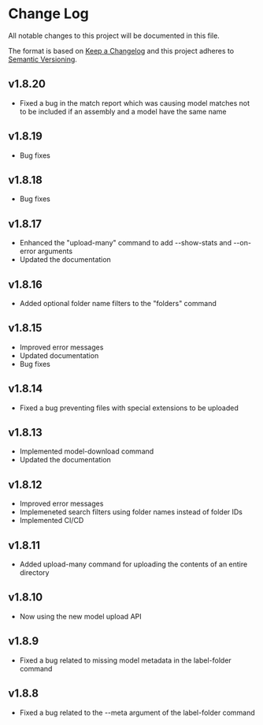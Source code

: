 # Change Log
All notable changes to this project will be documented in this file.
 
The format is based on [Keep a Changelog](http://keepachangelog.com/)
and this project adheres to [Semantic Versioning](http://semver.org/).

## v1.8.20

* Fixed a bug in the match report which was causing model matches not to be included if an assembly and a model have the same name

## v1.8.19

* Bug fixes

## v1.8.18

* Bug fixes

## v1.8.17

* Enhanced the "upload-many" command to add --show-stats and --on-error arguments
* Updated the documentation

## v1.8.16

* Added optional folder name filters to the "folders" command

## v1.8.15

* Improved error messages
* Updated documentation
* Bug fixes

## v1.8.14

* Fixed a bug preventing files with special extensions to be uploaded

## v1.8.13

* Implemented model-download command
* Updated the documentation

## v1.8.12

* Improved error messages
* Implemeneted search filters using folder names instead of folder IDs
* Implemented CI/CD

## v1.8.11

* Added upload-many command for uploading the contents of an entire directory

## v1.8.10

* Now using the new model upload API

## v1.8.9

* Fixed a bug related to missing model metadata in the label-folder command

## v1.8.8

* Fixed a bug related to the --meta argument of the label-folder command


